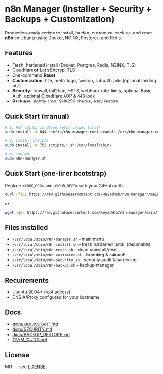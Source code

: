 # n8n Manager (Installer + Security + Backups + Customization)

Production-ready scripts to install, harden, customize, back up, and reset **n8n** on Ubuntu using Docker, NGINX, Postgres, and Redis.

## Features
- Fresh, hardened install (Docker, Postgres, Redis, NGINX, TLS)
- Cloudflare **or** Let’s Encrypt TLS
- One-command **Reset**
- **Customization**: title, meta, logo, favicon, subpath `/n8n` (optional landing at `/`)
- **Security**: firewall, fail2ban, HSTS, webhook rate-limits, optional Basic Auth, optional Cloudflare AOP & 443 lock
- **Backups**: nightly cron, SHA256 checks, easy restore

## Quick Start (manual)
```bash
# 1) Put config in place (edit values first)
sudo install -m 644 config/n8n-manager.conf.example /etc/n8n-manager.conf

# 2) Install scripts
sudo install -m 755 scripts/*.sh /usr/local/sbin/

# 3) Launch
sudo n8n-manager.sh
```

## Quick Start (one-liner bootstrap)
Replace `<YOUR_ORG>` and `<YOUR_REPO>` with your GitHub path.

```bash
curl -fsSL https://raw.githubusercontent.com/ReyadWeb/n8n-manager//main/tools/bootstrap-install.sh | sudo bash
```

or

```bash
wget -qO- https://raw.githubusercontent.com/ReyadWeb/n8n-manager/main/tools/bootstrap-install.sh | sudo bash
```

## Files installed
- `/usr/local/sbin/n8n-manager.sh` – main menu
- `/usr/local/sbin/n8n-install.sh` – fresh hardened install (resumable)
- `/usr/local/sbin/n8n-reset.sh` – clean uninstall/reset
- `/usr/local/sbin/n8n-customize.sh` – branding & subpath
- `/usr/local/sbin/n8n-security.sh` – security audit & hardening
- `/usr/local/sbin/n8n-backup.sh` – backup manager

## Requirements
- Ubuntu 20.04+ (root access)
- DNS A/Proxy configured for your hostname

## Docs
- [docs/QUICKSTART.md](docs/QUICKSTART.md)
- [docs/SECURITY.md](docs/SECURITY.md)
- [docs/BACKUP_RESTORE.md](docs/BACKUP_RESTORE.md)
- [TEAM_GUIDE.md](TEAM_GUIDE.md)

## License
MIT — see [LICENSE](LICENSE).
